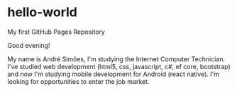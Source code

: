# hello-world
My first GitHub Pages Repository

Good evening!

My name is André Simões, I'm studying the Internet Computer Technician. 
I've studied web development (html5, css, javascript, c#, ef core, bootstrap) 
and now I'm studying mobile development for Android (react native). 
I'm looking for opportunities to enter the job market.
